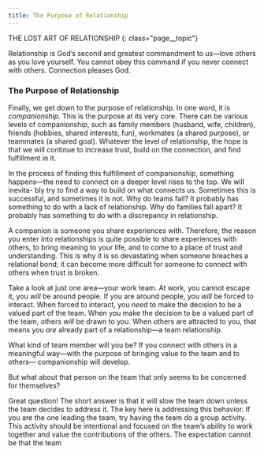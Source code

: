 ```yaml
---
title: The Purpose of Relationship
---
```


THE LOST ART OF RELATIONSHIP
{: class="page__topic"}

Relationship is God’s second and greatest commandment to us—love
others as you love yourself. You cannot obey this command if you never connect
with others. Connection pleases God.

### The Purpose of Relationship

Finally, we get down to the purpose of relationship. In one word, it is
_companionship_. This is the purpose at its very core. There can be various levels
of companionship, such as family members (husband, wife, children), friends
(hobbies, shared interests, fun), workmates (a shared purpose), or teammates (a
shared goal). Whatever the level of relationship, the hope is that we will continue
to increase trust, build on the connection, and find fulfillment in it.

In the process of finding this fulfillment of companionship, something
happens—the need to connect on a deeper level rises to the top. We will inevita-
bly try to find a way to build on what connects us. Sometimes this is successful,
and sometimes it is not. Why do teams fail? It probably has something to do with
a lack of relationship. Why do families fall apart? It probably has something to
do with a discrepancy in relationship.

A companion is someone you share experiences with. Therefore, the reason
you enter into relationships is quite possible to share experiences with others, to
bring meaning to your life, and to come to a place of trust and understanding.
This is why it is so devastating when someone breaches a relational bond; it can
become more difficult for someone to connect with others when trust is broken.

Take a look at just one area—your work team. At work, you cannot escape
it, you _will_ be around people. If you are around people, you _will_ be forced to
interact. When forced to interact, you _need_ to make the decision to be a valued
part of the team. When you make the decision to be a valued part of the team,
others _will_ be drawn to you. When others are attracted to you, that means you
_are_ already part of a relationship—a team relationship.

What kind of team member will you be? If you connect with others in a
meaningful way—with the purpose of bringing value to the team and to others—
companionship will develop.

But what about that person on the team that only seems to be concerned
for themselves?

Great question! The short answer is that it will slow the team down unless
the team decides to address it. The key here is addressing this behavior. If you are
the one leading the team, try having the team do a group activity. This activity
should be intentional and focused on the team’s ability to work together and
value the contributions of the others. The expectation cannot be that the team